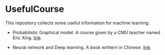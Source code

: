 # UsefulCourse
This repository collects some useful information for machine learning.

- Probabilistic Graphical model.
A course given by a CMU teacher named Eric Xing. [link](http://www.cs.cmu.edu/~epxing/Class/10708-14/lecture.html)

- Neural network and Deep learning.
A book writtern in Chinese. [link](https://nndl.github.io/)
